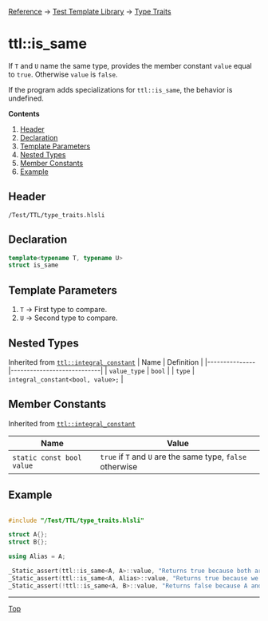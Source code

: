 [Reference](../../ShaderTestFramework.md) -> [Test Template Library](../TTL.md) -> [Type Traits](./TypeTraitsHeader.md)

# ttl::is_same

If `T` and `U` name the same type, provides the member constant `value` equal to `true`. Otherwise `value` is `false`. 

If the program adds specializations for `ttl::is_same`, the behavior is undefined. 

**Contents**
1. [Header](#header)
2. [Declaration](#declaration)
3. [Template Parameters](#template-parameters)
4. [Nested Types](#nested-types)
5. [Member Constants](#member-constants)
6. [Example](#example)

## Header

`/Test/TTL/type_traits.hlsli`

## Declaration

```c++
template<typename T, typename U>
struct is_same
```

## Template Parameters

1. `T` -> First type to compare.
2. `U` -> Second type to compare.

## Nested Types

Inherited from [`ttl::integral_constant`](./IntegralConstant.md)
| Name | Definition |
|---------------|----------------------------|
| `value_type`  | `bool`                        |
| `type`        | `integral_constant<bool, value>;` |

## Member Constants
Inherited from [`ttl::integral_constant`](./IntegralConstant.md)

| Name                    | Value |
|-------------------------|-------|
| `static const bool value`  | `true` if `T` and `U` are the same type, `false` otherwise   |


## Example

```c++

#include "/Test/TTL/type_traits.hlsli"

struct A{};
struct B{};

using Alias = A;

_Static_assert(ttl::is_same<A, A>::value, "Returns true because both arguments are A");
_Static_assert(ttl::is_same<A, Alias>::value, "Returns true because we are comparing an alias to A and A");
_Static_assert(!ttl::is_same<A, B>::value, "Returns false because A and B are different types");

```
---

[Top](#ttlis_same)
